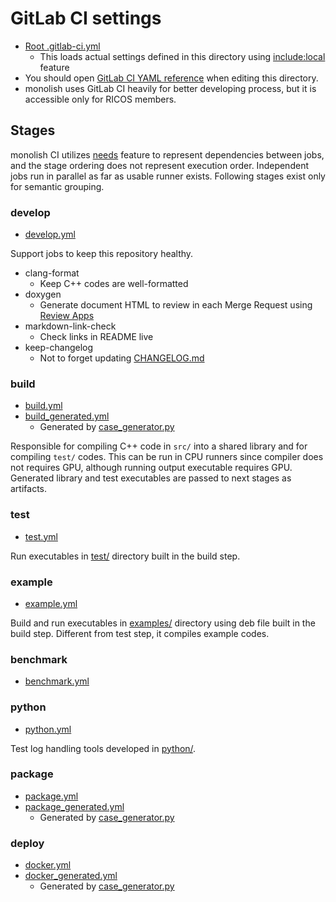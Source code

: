 GitLab CI settings
==================

- [Root .gitlab-ci.yml](../.gitlab-ci.yml)
  - This loads actual settings defined in this directory using [include:local](https://docs.gitlab.com/ee/ci/yaml/#includelocal) feature
- You should open [GitLab CI YAML reference](https://docs.gitlab.com/ee/ci/yaml/) when editing this directory.
- monolish uses GitLab CI heavily for better developing process, but it is accessible only for RICOS members.

Stages
------

monolish CI utilizes [needs](https://docs.gitlab.com/ee/ci/yaml/#needs) feature to represent dependencies between jobs,
and the stage ordering does not represent execution order.
Independent jobs run in parallel as far as usable runner exists.
Following stages exist only for semantic grouping.

### develop

- [develop.yml](./develop.yml)

Support jobs to keep this repository healthy.

- clang-format
  - Keep C++ codes are well-formatted
- doxygen
  - Generate document HTML to review in each Merge Request using [Review Apps](https://docs.gitlab.com/ee/ci/review_apps/)
- markdown-link-check
  - Check links in README live
- keep-changelog
  - Not to forget updating [CHANGELOG.md](../CHANGELOG.md)

### build

- [build.yml](./build.yml)
- [build_generated.yml](./build_generated.yml)
  - Generated by [case_generator.py](./case_generator.py)

Responsible for compiling C++ code in `src/` into a shared library and for compiling `test/` codes.
This can be run in CPU runners since compiler does not requires GPU,
although running output executable requires GPU.
Generated library and test executables are passed to next stages as artifacts.

### test

- [test.yml](./test.yml)

Run executables in [test/](../test) directory built in the build step.

### example

- [example.yml](./example.yml)

Build and run executables in [examples/](../examples) directory using deb file built in the build step.
Different from test step, it compiles example codes.

### benchmark

- [benchmark.yml](./benchmark.yml)

### python

- [python.yml](./python.yml)

Test log handling tools developed in [python/](../python).

### package

- [package.yml](./package.yml)
- [package_generated.yml](./package_generated.yml)
  - Generated by [case_generator.py](./case_generator.py)

### deploy

- [docker.yml](./docker.yml)
- [docker_generated.yml](./docker_generated.yml)
  - Generated by [case_generator.py](./case_generator.py)
